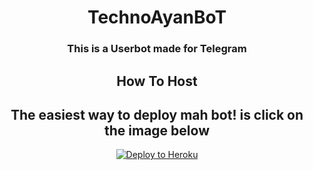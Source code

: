 <h1 align="center">TechnoAyanBoT</h1>
<h3 align="center">This is a Userbot made for Telegram</h3>
<h2 align="center">How To Host</h2>
<h2 align="center">The easiest way to deploy mah bot! is click on the image below</h2>
<p align="center"><a href="https://heroku.com/deploy?template=https://github.com/TechnoAyanOfficial/TechnoayanBot"> <img src="https://telegra.ph/file/0da24bb89545bc2331e0e.png" alt="Deploy to Heroku" /></a></p>

